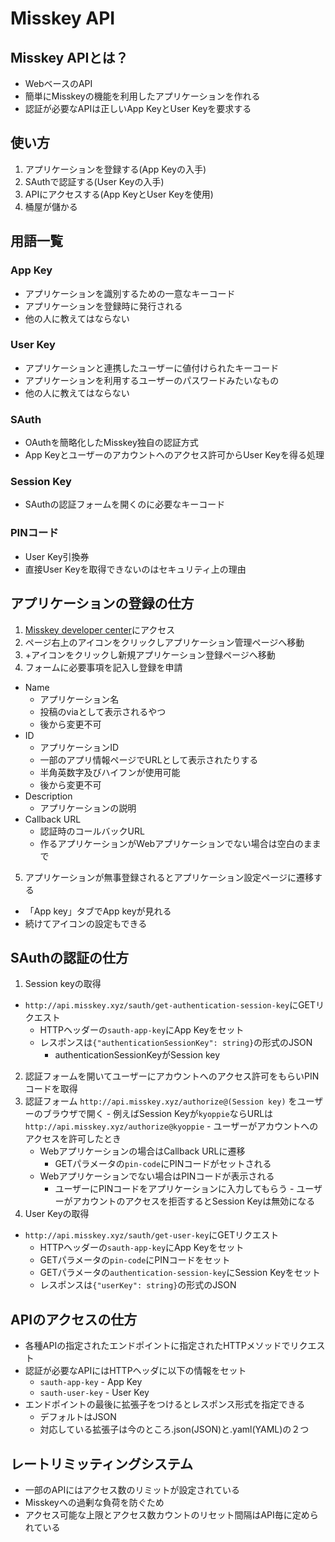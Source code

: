 # Misskey API
## Misskey APIとは？
* WebベースのAPI
* 簡単にMisskeyの機能を利用したアプリケーションを作れる
* 認証が必要なAPIは正しいApp KeyとUser Keyを要求する

## 使い方
1. アプリケーションを登録する(App Keyの入手)
2. SAuthで認証する(User Keyの入手)
3. APIにアクセスする(App KeyとUser Keyを使用)
3. 桶屋が儲かる

## 用語一覧
### App Key
* アプリケーションを識別するための一意なキーコード
* アプリケーションを登録時に発行される
* 他の人に教えてはならない

### User Key
* アプリケーションと連携したユーザーに値付けられたキーコード
* アプリケーションを利用するユーザーのパスワードみたいなもの
* 他の人に教えてはならない

### SAuth
* OAuthを簡略化したMisskey独自の認証方式
* App Keyとユーザーのアカウントへのアクセス許可からUser Keyを得る処理

### Session Key
* SAuthの認証フォームを開くのに必要なキーコード

### PINコード
* User Key引換券
* 直接User Keyを取得できないのはセキュリティ上の理由

## アプリケーションの登録の仕方
1. [Misskey developer center](http://dev.misskey.xyz)にアクセス
2. ページ右上のアイコンをクリックしアプリケーション管理ページへ移動
3. +アイコンをクリックし新規アプリケーション登録ページへ移動
4. フォームに必要事項を記入し登録を申請
  - Name
    - アプリケーション名
    - 投稿のviaとして表示されるやつ
    - 後から変更不可
  - ID
    - アプリケーションID
    - 一部のアプリ情報ページでURLとして表示されたりする
    - 半角英数字及びハイフンが使用可能
    - 後から変更不可
  - Description
    - アプリケーションの説明
  - Callback URL
    - 認証時のコールバックURL
    - 作るアプリケーションがWebアプリケーションでない場合は空白のままで
5. アプリケーションが無事登録されるとアプリケーション設定ページに遷移する
  - 「App key」タブでApp keyが見れる
  - 続けてアイコンの設定もできる

## SAuthの認証の仕方
1. Session keyの取得
  - `http://api.misskey.xyz/sauth/get-authentication-session-key`にGETリクエスト
    - HTTPヘッダーの`sauth-app-key`にApp Keyをセット
    - レスポンスは`{"authenticationSessionKey": string}`の形式のJSON
      - authenticationSessionKeyがSession key
2. 認証フォームを開いてユーザーにアカウントへのアクセス許可をもらいPINコードを取得
  1. 認証フォーム `http://api.misskey.xyz/authorize@(Session key)` をユーザーのブラウザで開く
    - 例えばSession Keyが`kyoppie`ならURLは`http://api.misskey.xyz/authorize@kyoppie`
    - ユーザーがアカウントへのアクセスを許可したとき
      - Webアプリケーションの場合はCallback URLに遷移
        - GETパラメータの`pin-code`にPINコードがセットされる
      - Webアプリケーションでない場合はPINコードが表示される
        - ユーザーにPINコードをアプリケーションに入力してもらう
    - ユーザーがアカウントのアクセスを拒否するとSession Keyは無効になる
3. User Keyの取得
  - `http://api.misskey.xyz/sauth/get-user-key`にGETリクエスト
    - HTTPヘッダーの`sauth-app-key`にApp Keyをセット
    - GETパラメータの`pin-code`にPINコードをセット
    - GETパラメータの`authentication-session-key`にSession Keyをセット
    - レスポンスは`{"userKey": string}`の形式のJSON

## APIのアクセスの仕方
* 各種APIの指定されたエンドポイントに指定されたHTTPメソッドでリクエスト
* 認証が必要なAPIにはHTTPヘッダに以下の情報をセット
  * `sauth-app-key` - App Key
  * `sauth-user-key` - User Key
* エンドポイントの最後に拡張子をつけるとレスポンス形式を指定できる
  * デフォルトはJSON
  * 対応している拡張子は今のところ.json(JSON)と.yaml(YAML)の２つ

## レートリミッティングシステム
* 一部のAPIにはアクセス数のリミットが設定されている
* Misskeyへの過剰な負荷を防ぐため
* アクセス可能な上限とアクセス数カウントのリセット間隔はAPI毎に定められている
